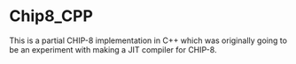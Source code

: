 # Chip8_CPP

This is a partial CHIP-8 implementation in C++ which was originally going to be an experiment with making a JIT compiler for CHIP-8.
